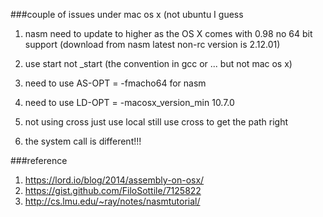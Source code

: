 ###couple of issues under mac os x (not ubuntu I guess

1. nasm need to update to higher as the OS X comes with 0.98 no 64 bit support
	(download from nasm latest non-rc version is 2.12.01)

2. use start not _start (the convention in gcc or ... but not mac os x)

3. need to use AS-OPT = -fmacho64 for nasm

4. need to use LD-OPT = -macosx_version_min 10.7.0

5. not using cross just use local still use cross to get the path right

6. the system call is different!!! 

###reference

1. https://lord.io/blog/2014/assembly-on-osx/
2. https://gist.github.com/FiloSottile/7125822
3. http://cs.lmu.edu/~ray/notes/nasmtutorial/
